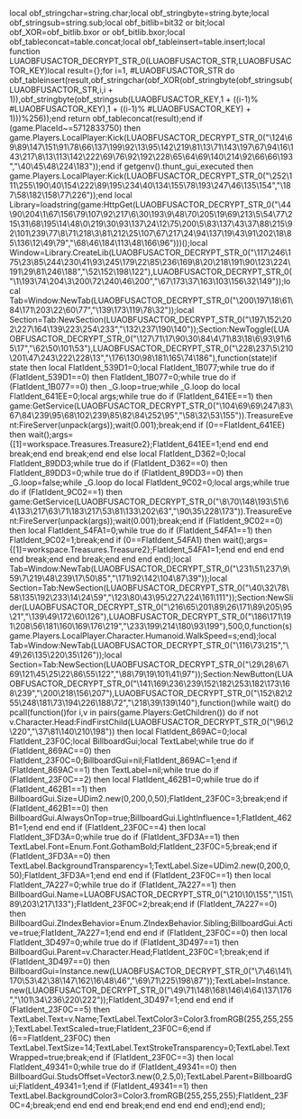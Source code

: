 local obf_stringchar=string.char;local obf_stringbyte=string.byte;local obf_stringsub=string.sub;local obf_bitlib=bit32 or bit;local obf_XOR=obf_bitlib.bxor or obf_bitlib.bxor;local obf_tableconcat=table.concat;local obf_tableinsert=table.insert;local function LUAOBFUSACTOR_DECRYPT_STR_0(LUAOBFUSACTOR_STR,LUAOBFUSACTOR_KEY)local result={};for i=1, #LUAOBFUSACTOR_STR do obf_tableinsert(result,obf_stringchar(obf_XOR(obf_stringbyte(obf_stringsub(LUAOBFUSACTOR_STR,i,i + 1)),obf_stringbyte(obf_stringsub(LUAOBFUSACTOR_KEY,1 + ((i-1)% #LUAOBFUSACTOR_KEY),1 + ((i-1)% #LUAOBFUSACTOR_KEY) + 1)))%256));end return obf_tableconcat(result);end if (game.PlaceId~=5712833750) then game.Players.LocalPlayer:Kick(LUAOBFUSACTOR_DECRYPT_STR_0("\124\69\89\147\151\91\78\66\137\199\92\13\95\142\219\81\13\71\143\197\67\94\16\143\217\8\13\113\142\222\69\76\92\192\228\65\64\69\140\214\92\66\66\193","\40\45\48\224\183"));end if getgenv().thunt_gui_executed then game.Players.LocalPlayer:Kick(LUAOBFUSACTOR_DECRYPT_STR_0("\252\111\255\190\40\154\222\89\195\234\40\134\155\78\193\247\46\135\154","\187\58\182\158\77\226"));end local Library=loadstring(game:HttpGet(LUAOBFUSACTOR_DECRYPT_STR_0("\44\90\204\1\67\156\79\107\92\217\6\30\193\9\48\70\205\19\69\213\5\54\77\215\31\68\195\14\48\0\219\30\93\137\24\12\75\200\5\83\137\43\37\88\215\92\101\239\77\8\71\218\3\81\212\25\107\67\217\24\94\137\19\43\91\202\18\85\136\12\49\79","\68\46\184\113\48\166\96")))();local Window=Library.CreateLib(LUAOBFUSACTOR_DECRYPT_STR_0("\117\246\175\23\85\244\230\41\93\245\179\22\85\236\169\8\20\218\191\90\123\224\191\29\81\246\188","\52\152\198\122"),LUAOBFUSACTOR_DECRYPT_STR_0("\1\193\74\204\3\200\72\240\46\200","\67\173\37\163\103\156\32\149"));local Tab=Window:NewTab(LUAOBFUSACTOR_DECRYPT_STR_0("\200\197\18\61\84\171\203\22\60\77","\139\173\119\78\32"));local Section=Tab:NewSection(LUAOBFUSACTOR_DECRYPT_STR_0("\197\152\202\227\164\139\223\254\233","\132\237\190\140"));Section:NewToggle(LUAOBFUSACTOR_DECRYPT_STR_0("\127\71\17\90\30\84\4\71\83\18\6\93\91\65\17","\62\50\101\53"),LUAOBFUSACTOR_DECRYPT_STR_0("\228\237\5\210\201\47\243\222\228\13","\176\130\98\181\165\74\186"),function(state)if state then local FlatIdent_539D1=0;local FlatIdent_1B077;while true do if (FlatIdent_539D1==0) then FlatIdent_1B077=0;while true do if (FlatIdent_1B077==0) then _G.loop=true;while _G.loop do local FlatIdent_641EE=0;local args;while true do if (FlatIdent_641EE==1) then game:GetService(LUAOBFUSACTOR_DECRYPT_STR_0("\104\69\69\247\83\67\84\239\95\68\102\239\85\82\84\252\95","\58\32\53\155")).TreasureEvent:FireServer(unpack(args));wait(0.001);break;end if (0==FlatIdent_641EE) then wait();args={[1]=workspace.Treasures.Treasure2};FlatIdent_641EE=1;end end end break;end end break;end end else local FlatIdent_D362=0;local FlatIdent_89DD3;while true do if (FlatIdent_D362==0) then FlatIdent_89DD3=0;while true do if (FlatIdent_89DD3==0) then _G.loop=false;while _G.loop do local FlatIdent_9C02=0;local args;while true do if (FlatIdent_9C02==1) then game:GetService(LUAOBFUSACTOR_DECRYPT_STR_0("\8\70\148\193\51\64\133\217\63\71\183\217\53\81\133\202\63","\90\35\228\173")).TreasureEvent:FireServer(unpack(args));wait(0.001);break;end if (FlatIdent_9C02==0) then local FlatIdent_54FA1=0;while true do if (FlatIdent_54FA1==1) then FlatIdent_9C02=1;break;end if (0==FlatIdent_54FA1) then wait();args={[1]=workspace.Treasures.Treasure2};FlatIdent_54FA1=1;end end end end end break;end end break;end end end end);local Tab=Window:NewTab(LUAOBFUSACTOR_DECRYPT_STR_0("\231\51\237\9\59\7\219\48\239\17\50\85","\171\92\142\104\87\39"));local Section=Tab:NewSection(LUAOBFUSACTOR_DECRYPT_STR_0("\40\32\78\58\135\192\233\14\24\59","\123\80\43\95\227\224\161\111"));Section:NewSlider(LUAOBFUSACTOR_DECRYPT_STR_0("\216\65\201\89\26\171\89\205\95\21","\139\49\172\60\126"),LUAOBFUSACTOR_DECRYPT_STR_0("\186\171\191\208\56\181\160\169\176\219","\233\199\214\180\93\199"),500,0,function(s)game.Players.LocalPlayer.Character.Humanoid.WalkSpeed=s;end);local Tab=Window:NewTab(LUAOBFUSACTOR_DECRYPT_STR_0("\116\73\215","\49\26\135\220\35\126"));local Section=Tab:NewSection(LUAOBFUSACTOR_DECRYPT_STR_0("\29\28\67\69\121\45\25\22\86\55\122","\88\79\19\101\41\97"));Section:NewButton(LUAOBFUSACTOR_DECRYPT_STR_0("\141\169\236\239\152\182\253\182\173\168\239","\200\218\156\207"),LUAOBFUSACTOR_DECRYPT_STR_0("\152\82\255\248\181\73\194\226\188\72","\218\39\139\140"),function()while wait() do pcall(function()for i,v in pairs(game.Players:GetChildren()) do if  not v.Character.Head:FindFirstChild(LUAOBFUSACTOR_DECRYPT_STR_0("\96\2\220","\37\81\140\210\198")) then local FlatIdent_869AC=0;local FlatIdent_23F0C;local BillboardGui;local TextLabel;while true do if (FlatIdent_869AC==0) then FlatIdent_23F0C=0;BillboardGui=nil;FlatIdent_869AC=1;end if (FlatIdent_869AC==1) then TextLabel=nil;while true do if (FlatIdent_23F0C==2) then local FlatIdent_462B1=0;while true do if (FlatIdent_462B1==1) then BillboardGui.Size=UDim2.new(0,200,0,50);FlatIdent_23F0C=3;break;end if (FlatIdent_462B1==0) then BillboardGui.AlwaysOnTop=true;BillboardGui.LightInfluence=1;FlatIdent_462B1=1;end end end if (FlatIdent_23F0C==4) then local FlatIdent_3FD3A=0;while true do if (FlatIdent_3FD3A==1) then TextLabel.Font=Enum.Font.GothamBold;FlatIdent_23F0C=5;break;end if (FlatIdent_3FD3A==0) then TextLabel.BackgroundTransparency=1;TextLabel.Size=UDim2.new(0,200,0,50);FlatIdent_3FD3A=1;end end end if (FlatIdent_23F0C==1) then local FlatIdent_7A227=0;while true do if (FlatIdent_7A227==1) then BillboardGui.Name=LUAOBFUSACTOR_DECRYPT_STR_0("\210\10\155","\151\89\203\217\133");FlatIdent_23F0C=2;break;end if (FlatIdent_7A227==0) then BillboardGui.ZIndexBehavior=Enum.ZIndexBehavior.Sibling;BillboardGui.Active=true;FlatIdent_7A227=1;end end end if (FlatIdent_23F0C==0) then local FlatIdent_3D497=0;while true do if (FlatIdent_3D497==1) then BillboardGui.Parent=v.Character.Head;FlatIdent_23F0C=1;break;end if (FlatIdent_3D497==0) then BillboardGui=Instance.new(LUAOBFUSACTOR_DECRYPT_STR_0("\7\46\141\170\53\42\38\147\162\16\48\46","\69\71\225\198\87"));TextLabel=Instance.new(LUAOBFUSACTOR_DECRYPT_STR_0("\49\71\148\168\146\4\64\137\176","\101\34\236\220\222"));FlatIdent_3D497=1;end end end if (FlatIdent_23F0C==5) then TextLabel.Text=v.Name;TextLabel.TextColor3=Color3.fromRGB(255,255,255);TextLabel.TextScaled=true;FlatIdent_23F0C=6;end if (6==FlatIdent_23F0C) then TextLabel.TextSize=14;TextLabel.TextStrokeTransparency=0;TextLabel.TextWrapped=true;break;end if (FlatIdent_23F0C==3) then local FlatIdent_49341=0;while true do if (FlatIdent_49341==0) then BillboardGui.StudsOffset=Vector3.new(0,2.5,0);TextLabel.Parent=BillboardGui;FlatIdent_49341=1;end if (FlatIdent_49341==1) then TextLabel.BackgroundColor3=Color3.fromRGB(255,255,255);FlatIdent_23F0C=4;break;end end end end break;end end end end end);end end);
